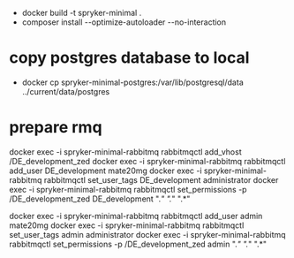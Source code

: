  - docker build -t spryker-minimal .
 - composer install --optimize-autoloader --no-interaction
 
 
 # copy postgres database to local
 - docker cp spryker-minimal-postgres:/var/lib/postgresql/data ../current/data/postgres
 
 # prepare rmq
 docker exec -i spryker-minimal-rabbitmq rabbitmqctl add_vhost /DE_development_zed
 docker exec -i spryker-minimal-rabbitmq rabbitmqctl add_user DE_development mate20mg
 docker exec -i spryker-minimal-rabbitmq rabbitmqctl set_user_tags DE_development administrator
 docker exec -i spryker-minimal-rabbitmq rabbitmqctl set_permissions -p /DE_development_zed DE_development ".*" ".*" ".*"
 
 docker exec -i spryker-minimal-rabbitmq rabbitmqctl add_user admin mate20mg
 docker exec -i spryker-minimal-rabbitmq rabbitmqctl set_user_tags admin administrator
 docker exec -i spryker-minimal-rabbitmq rabbitmqctl set_permissions -p /DE_development_zed admin ".*" ".*" ".*"
